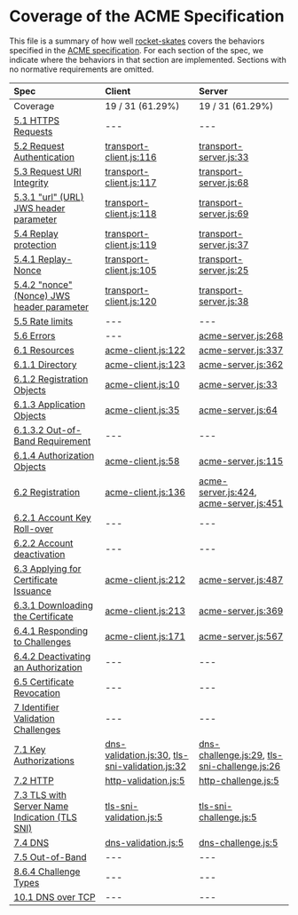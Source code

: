 # Coverage of the ACME Specification

This file is a summary of how well
[rocket-skates](https://github.com/bifurcation/rocket-skates) covers the
behaviors specified in the [ACME
specification](https://ietf-wg-acme.github.io/acme).  For each section of the
spec, we indicate where the behaviors in that section are implemented.  Sections
with no normative requirements are omitted.

| Spec | Client | Server |
|:-----|:-------|:-------|
| Coverage | 19 / 31 (61.29%) | 19 / 31 (61.29%) |
| [5.1 HTTPS Requests](https://github.com/ietf-wg-acme/acme/blob/master/draft-ietf-acme-acme.md#https-requests) | --- | --- |
| [5.2 Request Authentication](https://github.com/ietf-wg-acme/acme/blob/master/draft-ietf-acme-acme.md#request-authentication) | [transport-client.js:116](https://github.com/bifurcation/rocket-skates/tree/master/lib/client/transport-client.js#L116) | [transport-server.js:33](https://github.com/bifurcation/rocket-skates/tree/master/lib/server/transport-server.js#L33) |
| [5.3 Request URI Integrity](https://github.com/ietf-wg-acme/acme/blob/master/draft-ietf-acme-acme.md#request-uri-integrity) | [transport-client.js:117](https://github.com/bifurcation/rocket-skates/tree/master/lib/client/transport-client.js#L117) | [transport-server.js:68](https://github.com/bifurcation/rocket-skates/tree/master/lib/server/transport-server.js#L68) |
| [5.3.1 "url" (URL) JWS header parameter](https://github.com/ietf-wg-acme/acme/blob/master/draft-ietf-acme-acme.md#url-url-jws-header-parameter) | [transport-client.js:118](https://github.com/bifurcation/rocket-skates/tree/master/lib/client/transport-client.js#L118) | [transport-server.js:69](https://github.com/bifurcation/rocket-skates/tree/master/lib/server/transport-server.js#L69) |
| [5.4 Replay protection](https://github.com/ietf-wg-acme/acme/blob/master/draft-ietf-acme-acme.md#replay-protection) | [transport-client.js:119](https://github.com/bifurcation/rocket-skates/tree/master/lib/client/transport-client.js#L119) | [transport-server.js:37](https://github.com/bifurcation/rocket-skates/tree/master/lib/server/transport-server.js#L37) |
| [5.4.1 Replay-Nonce](https://github.com/ietf-wg-acme/acme/blob/master/draft-ietf-acme-acme.md#replay-nonce) | [transport-client.js:105](https://github.com/bifurcation/rocket-skates/tree/master/lib/client/transport-client.js#L105) | [transport-server.js:25](https://github.com/bifurcation/rocket-skates/tree/master/lib/server/transport-server.js#L25) |
| [5.4.2 "nonce" (Nonce) JWS header parameter](https://github.com/ietf-wg-acme/acme/blob/master/draft-ietf-acme-acme.md#nonce-nonce-jws-header-parameter) | [transport-client.js:120](https://github.com/bifurcation/rocket-skates/tree/master/lib/client/transport-client.js#L120) | [transport-server.js:38](https://github.com/bifurcation/rocket-skates/tree/master/lib/server/transport-server.js#L38) |
| [5.5 Rate limits](https://github.com/ietf-wg-acme/acme/blob/master/draft-ietf-acme-acme.md#rate-limits) | --- | --- |
| [5.6 Errors](https://github.com/ietf-wg-acme/acme/blob/master/draft-ietf-acme-acme.md#errors) | --- | [acme-server.js:268](https://github.com/bifurcation/rocket-skates/tree/master/lib/server/acme-server.js#L268) |
| [6.1 Resources](https://github.com/ietf-wg-acme/acme/blob/master/draft-ietf-acme-acme.md#resources) | [acme-client.js:122](https://github.com/bifurcation/rocket-skates/tree/master/lib/client/acme-client.js#L122) | [acme-server.js:337](https://github.com/bifurcation/rocket-skates/tree/master/lib/server/acme-server.js#L337) |
| [6.1.1 Directory](https://github.com/ietf-wg-acme/acme/blob/master/draft-ietf-acme-acme.md#directory) | [acme-client.js:123](https://github.com/bifurcation/rocket-skates/tree/master/lib/client/acme-client.js#L123) | [acme-server.js:362](https://github.com/bifurcation/rocket-skates/tree/master/lib/server/acme-server.js#L362) |
| [6.1.2 Registration Objects](https://github.com/ietf-wg-acme/acme/blob/master/draft-ietf-acme-acme.md#registration-objects) | [acme-client.js:10](https://github.com/bifurcation/rocket-skates/tree/master/lib/client/acme-client.js#L10) | [acme-server.js:33](https://github.com/bifurcation/rocket-skates/tree/master/lib/server/acme-server.js#L33) |
| [6.1.3 Application Objects](https://github.com/ietf-wg-acme/acme/blob/master/draft-ietf-acme-acme.md#application-objects) | [acme-client.js:35](https://github.com/bifurcation/rocket-skates/tree/master/lib/client/acme-client.js#L35) | [acme-server.js:64](https://github.com/bifurcation/rocket-skates/tree/master/lib/server/acme-server.js#L64) |
| [6.1.3.2 Out-of-Band Requirement](https://github.com/ietf-wg-acme/acme/blob/master/draft-ietf-acme-acme.md#out-of-band-requirement) | --- | --- |
| [6.1.4 Authorization Objects](https://github.com/ietf-wg-acme/acme/blob/master/draft-ietf-acme-acme.md#authorization-objects) | [acme-client.js:58](https://github.com/bifurcation/rocket-skates/tree/master/lib/client/acme-client.js#L58) | [acme-server.js:115](https://github.com/bifurcation/rocket-skates/tree/master/lib/server/acme-server.js#L115) |
| [6.2 Registration](https://github.com/ietf-wg-acme/acme/blob/master/draft-ietf-acme-acme.md#registration) | [acme-client.js:136](https://github.com/bifurcation/rocket-skates/tree/master/lib/client/acme-client.js#L136) | [acme-server.js:424](https://github.com/bifurcation/rocket-skates/tree/master/lib/server/acme-server.js#L424), [acme-server.js:451](https://github.com/bifurcation/rocket-skates/tree/master/lib/server/acme-server.js#L451) |
| [6.2.1 Account Key Roll-over](https://github.com/ietf-wg-acme/acme/blob/master/draft-ietf-acme-acme.md#account-key-roll-over) | --- | --- |
| [6.2.2 Account deactivation](https://github.com/ietf-wg-acme/acme/blob/master/draft-ietf-acme-acme.md#account-deactivation) | --- | --- |
| [6.3 Applying for Certificate Issuance](https://github.com/ietf-wg-acme/acme/blob/master/draft-ietf-acme-acme.md#applying-for-certificate-issuance) | [acme-client.js:212](https://github.com/bifurcation/rocket-skates/tree/master/lib/client/acme-client.js#L212) | [acme-server.js:487](https://github.com/bifurcation/rocket-skates/tree/master/lib/server/acme-server.js#L487) |
| [6.3.1 Downloading the Certificate](https://github.com/ietf-wg-acme/acme/blob/master/draft-ietf-acme-acme.md#downloading-the-certificate) | [acme-client.js:213](https://github.com/bifurcation/rocket-skates/tree/master/lib/client/acme-client.js#L213) | [acme-server.js:369](https://github.com/bifurcation/rocket-skates/tree/master/lib/server/acme-server.js#L369) |
| [6.4.1 Responding to Challenges](https://github.com/ietf-wg-acme/acme/blob/master/draft-ietf-acme-acme.md#responding-to-challenges) | [acme-client.js:171](https://github.com/bifurcation/rocket-skates/tree/master/lib/client/acme-client.js#L171) | [acme-server.js:567](https://github.com/bifurcation/rocket-skates/tree/master/lib/server/acme-server.js#L567) |
| [6.4.2 Deactivating an Authorization](https://github.com/ietf-wg-acme/acme/blob/master/draft-ietf-acme-acme.md#deactivating-an-authorization) | --- | --- |
| [6.5 Certificate Revocation](https://github.com/ietf-wg-acme/acme/blob/master/draft-ietf-acme-acme.md#certificate-revocation) | --- | --- |
| [7 Identifier Validation Challenges](https://github.com/ietf-wg-acme/acme/blob/master/draft-ietf-acme-acme.md#identifier-validation-challenges) | --- | --- |
| [7.1 Key Authorizations](https://github.com/ietf-wg-acme/acme/blob/master/draft-ietf-acme-acme.md#key-authorizations) | [dns-validation.js:30](https://github.com/bifurcation/rocket-skates/tree/master/lib/client/dns-validation.js#L30), [tls-sni-validation.js:32](https://github.com/bifurcation/rocket-skates/tree/master/lib/client/tls-sni-validation.js#L32) | [dns-challenge.js:29](https://github.com/bifurcation/rocket-skates/tree/master/lib/server/dns-challenge.js#L29), [tls-sni-challenge.js:26](https://github.com/bifurcation/rocket-skates/tree/master/lib/server/tls-sni-challenge.js#L26) |
| [7.2 HTTP](https://github.com/ietf-wg-acme/acme/blob/master/draft-ietf-acme-acme.md#http) | [http-validation.js:5](https://github.com/bifurcation/rocket-skates/tree/master/lib/client/http-validation.js#L5) | [http-challenge.js:5](https://github.com/bifurcation/rocket-skates/tree/master/lib/server/http-challenge.js#L5) |
| [7.3 TLS with Server Name Indication (TLS SNI)](https://github.com/ietf-wg-acme/acme/blob/master/draft-ietf-acme-acme.md#tls-with-server-name-indication-tls-sni) | [tls-sni-validation.js:5](https://github.com/bifurcation/rocket-skates/tree/master/lib/client/tls-sni-validation.js#L5) | [tls-sni-challenge.js:5](https://github.com/bifurcation/rocket-skates/tree/master/lib/server/tls-sni-challenge.js#L5) |
| [7.4 DNS](https://github.com/ietf-wg-acme/acme/blob/master/draft-ietf-acme-acme.md#dns) | [dns-validation.js:5](https://github.com/bifurcation/rocket-skates/tree/master/lib/client/dns-validation.js#L5) | [dns-challenge.js:5](https://github.com/bifurcation/rocket-skates/tree/master/lib/server/dns-challenge.js#L5) |
| [7.5 Out-of-Band](https://github.com/ietf-wg-acme/acme/blob/master/draft-ietf-acme-acme.md#out-of-band) | --- | --- |
| [8.6.4 Challenge Types](https://github.com/ietf-wg-acme/acme/blob/master/draft-ietf-acme-acme.md#challenge-types) | --- | --- |
| [10.1 DNS over TCP](https://github.com/ietf-wg-acme/acme/blob/master/draft-ietf-acme-acme.md#dns-over-tcp) | --- | --- |